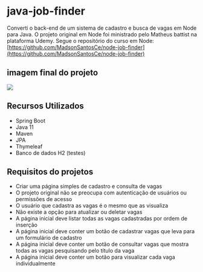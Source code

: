 # java-job-finder
Converti o back-end de um sistema de cadastro e busca de vagas em Node para Java. O projeto original em Node foi ministrado pelo Matheus battist na plataforma Udemy.
Segue o repositório do curso em Node: [https://github.com/MadsonSantosCe/node-job-finder](https://github.com/MadsonSantosCe/node-job-finder)

## imagem final do projeto
![](https://i.imgur.com/zchzYTu.png)

## Recursos Utilizados
- Spring Boot
- Java 11
- Maven
- JPA
- Thymeleaf
- Banco de dados H2 (testes)

## Requisitos do projetos
- Criar uma página simples de cadastro e consulta de vagas
- O projeto original não se preocupa com autenticação de usuários ou permissões de acesso
- O usuário que cadastra as vagas é o mesmo que as visualiza
- Não existe a opção para atualizar ou deletar vagas
- A página inicial deve listar todas as vagas cadastradas por ordem de inserção
- A página inicial deve conter um botão de cadastrar vagas que leva para um formulário de cadastro
- A página inicial deve conter um botão de consultar vagas que mostra todas as vagas pesquisando pelo título da vaga
- A página inicial deve conter um botão para visualizar cada vaga individualmente